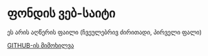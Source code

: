 # ფონდის ვებ-საიტი
ეს არის აღწერის ფაილი (ჩვეულებრივ ძირითადი, პირველი ფალი)

[GITHUB-ის მიმოხილვა](https://github.com/fundeduge/www/blob/master/git-edu-ge.md)
